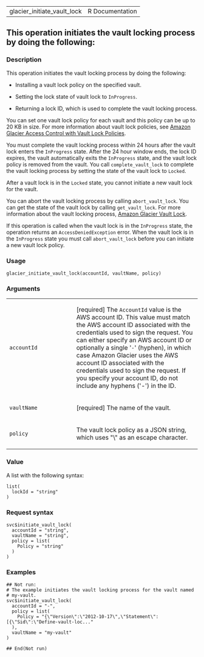 <table style="width: 100%;">
<tbody>
<tr class="odd">
<td>glacier_initiate_vault_lock</td>
<td style="text-align: right;">R Documentation</td>
</tr>
</tbody>
</table>

## This operation initiates the vault locking process by doing the following:

### Description

This operation initiates the vault locking process by doing the
following:

-   Installing a vault lock policy on the specified vault.

-   Setting the lock state of vault lock to `InProgress`.

-   Returning a lock ID, which is used to complete the vault locking
    process.

You can set one vault lock policy for each vault and this policy can be
up to 20 KB in size. For more information about vault lock policies, see
[Amazon Glacier Access Control with Vault Lock
Policies](https://docs.aws.amazon.com/amazonglacier/latest/dev/vault-lock-policy.html).

You must complete the vault locking process within 24 hours after the
vault lock enters the `InProgress` state. After the 24 hour window ends,
the lock ID expires, the vault automatically exits the `InProgress`
state, and the vault lock policy is removed from the vault. You call
`complete_vault_lock` to complete the vault locking process by setting
the state of the vault lock to `Locked`.

After a vault lock is in the `Locked` state, you cannot initiate a new
vault lock for the vault.

You can abort the vault locking process by calling `abort_vault_lock`.
You can get the state of the vault lock by calling `get_vault_lock`. For
more information about the vault locking process, [Amazon Glacier Vault
Lock](https://docs.aws.amazon.com/amazonglacier/latest/dev/vault-lock.html).

If this operation is called when the vault lock is in the `InProgress`
state, the operation returns an `AccessDeniedException` error. When the
vault lock is in the `InProgress` state you must call `abort_vault_lock`
before you can initiate a new vault lock policy.

### Usage

    glacier_initiate_vault_lock(accountId, vaultName, policy)

### Arguments

<table>
<colgroup>
<col style="width: 35%" />
<col style="width: 65%" />
</colgroup>
<tbody>
<tr class="odd">
<td><code
id="glacier_initiate_vault_lock_:_accountId">accountId</code></td>
<td><p>[required] The <code>AccountId</code> value is the AWS account
ID. This value must match the AWS account ID associated with the
credentials used to sign the request. You can either specify an AWS
account ID or optionally a single '<code>-</code>' (hyphen), in which
case Amazon Glacier uses the AWS account ID associated with the
credentials used to sign the request. If you specify your account ID, do
not include any hyphens ('-') in the ID.</p></td>
</tr>
<tr class="even">
<td><code
id="glacier_initiate_vault_lock_:_vaultName">vaultName</code></td>
<td><p>[required] The name of the vault.</p></td>
</tr>
<tr class="odd">
<td><code id="glacier_initiate_vault_lock_:_policy">policy</code></td>
<td><p>The vault lock policy as a JSON string, which uses "\" as an
escape character.</p></td>
</tr>
</tbody>
</table>

### Value

A list with the following syntax:

    list(
      lockId = "string"
    )

### Request syntax

    svc$initiate_vault_lock(
      accountId = "string",
      vaultName = "string",
      policy = list(
        Policy = "string"
      )
    )

### Examples

    ## Not run: 
    # The example initiates the vault locking process for the vault named
    # my-vault.
    svc$initiate_vault_lock(
      accountId = "-",
      policy = list(
        Policy = "{\"Version\":\"2012-10-17\",\"Statement\":[{\"Sid\":\"Define-vault-loc..."
      ),
      vaultName = "my-vault"
    )

    ## End(Not run)
